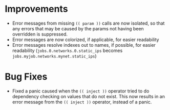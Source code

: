 # Improvements

- Error messages from missing `(( param ))` calls are now isolated,
  so that any errors that may be caused by the params not having been
  overridden is suppressed.
- Error messages are now colorized, if applicable, for easier readability
- Error messages resolve indexes out to names, if possible, for easier readability 
  (`jobs.0.networks.0.static_ips` becomes `jobs.myjob.networks.mynet.static_ips`)

# Bug Fixes
- Fixed a panic caused when the `(( inject ))` operator tried to do dependency
  checking on values that do not exist. This now results in an error message
  from the `(( inject ))` operator, instead of a panic.

